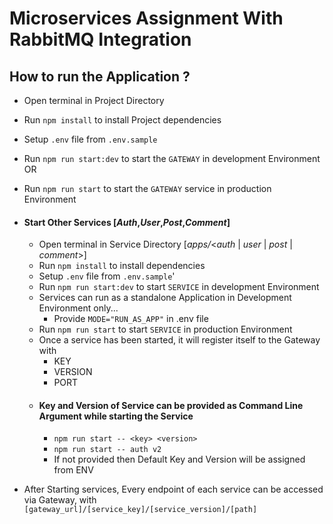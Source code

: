 # Microservices Assignment With RabbitMQ Integration

## How to run the Application ?

- Open terminal in Project Directory
- Run `npm install` to install Project dependencies
- Setup `.env` file from `.env.sample`
- Run `npm run start:dev` to start the `GATEWAY` in development Environment
  OR
- Run `npm run start` to start the `GATEWAY` service in production Environment
- #### Start Other Services [*Auth*,*User*,*Post*,*Comment*]

  - Open terminal in Service Directory [*apps/*<*auth* | *user* | *post* | *comment*>]
  - Run `npm install` to install dependencies
  - Setup `.env` file from `.env.sample`'
  - Run `npm run start:dev` to start `SERVICE` in development Environment
  - Services can run as a standalone Application in Development Environment only...
    - Provide `MODE="RUN_AS_APP"` in .env file
  - Run `npm run start` to start `SERVICE` in production Environment
  - Once a service has been started, it will register itself to the Gateway with
    - KEY
    - VERSION
    - PORT
  - #### Key and Version of Service can be provided as Command Line Argument while starting the Service
    - `npm run start -- <key> <version>`
    - `npm run start -- auth v2`
    - If not provided then Default Key and Version will be assigned from ENV

- After Starting services, Every endpoint of each service can be accessed via Gateway, with `[gateway_url]/[service_key]/[service_version]/[path]`
